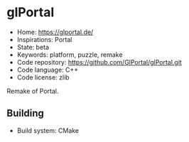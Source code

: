 # glPortal

- Home: https://glportal.de/
- Inspirations: Portal
- State: beta
- Keywords: platform, puzzle, remake
- Code repository: https://github.com/GlPortal/glPortal.git
- Code language: C++
- Code license: zlib

Remake of Portal.

## Building

- Build system: CMake
